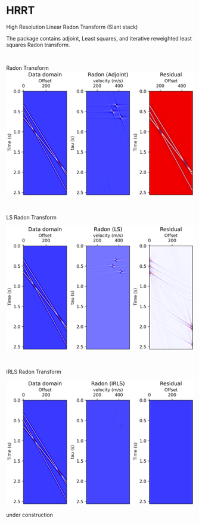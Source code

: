 # HRRT
High Resolution Linear Radon Transform (Slant stack)
<br />

The package contains adjoint, Least squares, and iterative reweighted least squares Radon transform. 

<br />

Radon Transform
![alt text](https://github.com/resfahani/HRRT/blob/master/fig/adj.png)

<br />

LS Radon Transform

![alt text](https://github.com/resfahani/HRRT/blob/master/fig/LS.png)

<br />

IRLS Radon Transform

![alt text](https://github.com/resfahani/HRRT/blob/master/fig/IRLS.png)


under construction <br />
